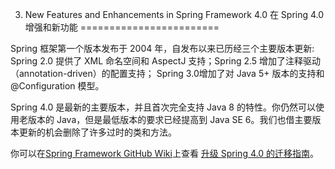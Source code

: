3. New Features and Enhancements in Spring Framework 4.0 在 Spring 4.0 增强和新功能
========================

Spring 框架第一个版本发布于 2004 年，自发布以来已历经三个主要版本更新: Spring 2.0 提供了 XML 命名空间和 AspectJ 支持；Spring 2.5 增加了注释驱动（annotation-driven）的配置支持； Spring 3.0增加了对 Java 5+ 版本的支持和 @Configuration 模型。

Spring 4.0 是最新的主要版本，并且首次完全支持 Java 8 的特性。你仍然可以使用老版本的 Java，但是最低版本的要求已经提高到 Java SE 6。我们也借主要版本更新的机会删除了许多过时的类和方法。

你可以在[Spring Framework GitHub Wiki](https://github.com/spring-projects/spring-framework/wiki)上查看 [升级 Spring 4.0 的迁移指南](https://github.com/spring-projects/spring-framework/wiki/Migrating-from-earlier-versions-of-the-spring-framework)。